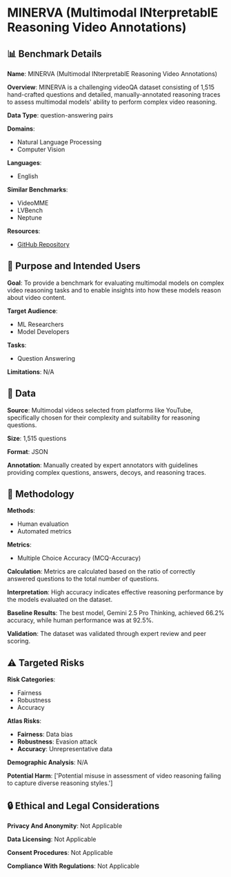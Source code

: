 # MINERVA (Multimodal INterpretablE Reasoning Video Annotations)

## 📊 Benchmark Details

**Name**: MINERVA (Multimodal INterpretablE Reasoning Video Annotations)

**Overview**: MINERVA is a challenging videoQA dataset consisting of 1,515 hand-crafted questions and detailed, manually-annotated reasoning traces to assess multimodal models' ability to perform complex video reasoning.

**Data Type**: question-answering pairs

**Domains**:
- Natural Language Processing
- Computer Vision

**Languages**:
- English

**Similar Benchmarks**:
- VideoMME
- LVBench
- Neptune

**Resources**:
- [GitHub Repository](https://github.com/google-deepmind/neptune?tab=readme-ov-file#minerva)

## 🎯 Purpose and Intended Users

**Goal**: To provide a benchmark for evaluating multimodal models on complex video reasoning tasks and to enable insights into how these models reason about video content.

**Target Audience**:
- ML Researchers
- Model Developers

**Tasks**:
- Question Answering

**Limitations**: N/A

## 💾 Data

**Source**: Multimodal videos selected from platforms like YouTube, specifically chosen for their complexity and suitability for reasoning questions.

**Size**: 1,515 questions

**Format**: JSON

**Annotation**: Manually created by expert annotators with guidelines providing complex questions, answers, decoys, and reasoning traces.

## 🔬 Methodology

**Methods**:
- Human evaluation
- Automated metrics

**Metrics**:
- Multiple Choice Accuracy (MCQ-Accuracy)

**Calculation**: Metrics are calculated based on the ratio of correctly answered questions to the total number of questions.

**Interpretation**: High accuracy indicates effective reasoning performance by the models evaluated on the dataset.

**Baseline Results**: The best model, Gemini 2.5 Pro Thinking, achieved 66.2% accuracy, while human performance was at 92.5%.

**Validation**: The dataset was validated through expert review and peer scoring.

## ⚠️ Targeted Risks

**Risk Categories**:
- Fairness
- Robustness
- Accuracy

**Atlas Risks**:
- **Fairness**: Data bias
- **Robustness**: Evasion attack
- **Accuracy**: Unrepresentative data

**Demographic Analysis**: N/A

**Potential Harm**: ['Potential misuse in assessment of video reasoning failing to capture diverse reasoning styles.']

## 🔒 Ethical and Legal Considerations

**Privacy And Anonymity**: Not Applicable

**Data Licensing**: Not Applicable

**Consent Procedures**: Not Applicable

**Compliance With Regulations**: Not Applicable
